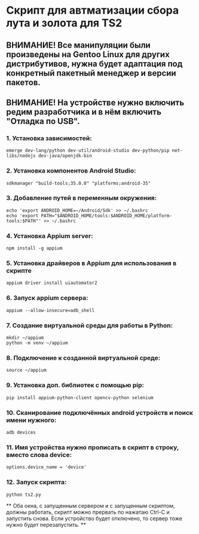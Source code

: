 # Скрипт для автматизации сбора лута и золота для TS2

## ВНИМАНИЕ! Все манипуляции были произведены на Gentoo Linux для других дистрибутивов, нужна будет адаптация под конкретный пакетный менеджер и версии пакетов.
## ВНИМАНИЕ! На устройстве нужно включить редим разработчика и в нём включить "Отладка по USB".

### 1.  Установка зависимостей:
    
    emerge dev-lang/python dev-util/android-studio dev-python/pip net-libs/nodejs dev-java/openjdk-bin
    

### 2.  Установка компонентов Android Studio:
    
    sdkmanager "build-tools;35.0.0" "platforms;android-35"
    
   
### 3.  Добавление путей в переменным окружения:
    
    echo 'export ANDROID_HOME=~/Android/Sdk' >> ~/.bashrc
    echo 'export PATH="$ANDROID_HOME/tools:$ANDROID_HOME/platform-tools:$PATH"' >> ~/.bashrc
    

### 4.  Установка Appium server:
    
    npm install -g appium
    

### 5.  Установка драйверов в Appium для использования в скрипте
    
    appium driver install uiautomator2
    

### 6.  Запуск appium сервера:
    
    appium --allow-insecure=adb_shell
    

### 7.  Создание виртуальной среды для работы в Python:
    
    mkdir ~/appium
    python -m venv ~/appium
    

### 8.  Подключение к созданной виртуальной среде:
    
    source ~/appium
    
   
### 9.  Установка доп. библиотек с помощью pip:
    
    pip install appium-python-client opencv-python selenium
    

### 10. Сканирование подключённых android устройств и поиск имени нужного:
    
    adb devices
    

### 11. Имя устройства нужно прописать в скрипт в строку, вместо слова device:
    
    options.device_name = 'device'
    

### 12. Запуск скрипта:
    
    python ts2.py
    
    

** Оба окна, с запущенным сервером и с запущенным скриптом, должны работать, скрипт можно прервать по нажатаю Ctrl-C и запустить снова. Если устройство будет отключено, то сервер тоже нужно будет перезапустить. **

